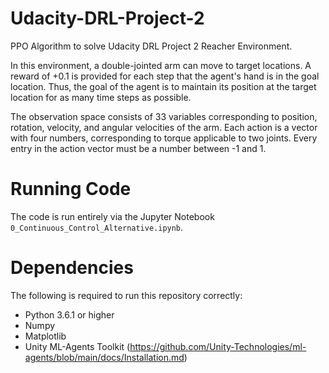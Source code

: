 # Udacity-DRL-Project-2
PPO Algorithm to solve Udacity DRL Project 2 Reacher Environment.

In this environment, a double-jointed arm can move to target locations. A reward of +0.1 is provided for each step that the agent's hand is in the goal location. Thus, the goal of the agent is to maintain its position at the target location for as many time steps as possible.

The observation space consists of 33 variables corresponding to position, rotation, velocity, and angular velocities of the arm. Each action is a vector with four numbers, corresponding to torque applicable to two joints. Every entry in the action vector must be a number between -1 and 1.

# Running Code
The code is run entirely via the Jupyter Notebook `0_Continuous_Control_Alternative.ipynb`.

# Dependencies
The following is required to run this repository correctly:
- Python 3.6.1 or higher
- Numpy
- Matplotlib
- Unity ML-Agents Toolkit (https://github.com/Unity-Technologies/ml-agents/blob/main/docs/Installation.md)
